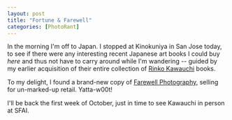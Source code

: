 ```yaml
---
layout: post
title: "Fortune & Farewell"
categories: [PhotoRant]
---
```

In the morning I'm off to Japan. I stopped at Kinokuniya in San Jose today, to see if there were any interesting recent Japanese art books I could buy <i>here</i> and thus not have to carry around while I'm wandering -- guided by my earlier acquisition of their entire collection of <a href="http://www.abebooks.com/servlet/SearchResults?an=kawauchi&sts=t&tn=cui+cui&x=0&y=0">Rinko Kawauchi</a> books.

To my delight, I found a brand-new copy of <a href="http://www.abebooks.com/servlet/SearchResults?sts=t&tn=farewell+photography&x=0&y=0">Farewell Photography,</a> selling for un-marked-up retail. Yatta-w00t!

I'll be back the first week of October, just in time to see Kawauchi in person at SFAI.


